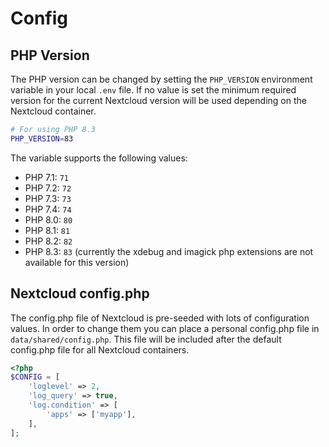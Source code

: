 # Config

## PHP Version

The PHP version can be changed by setting the `PHP_VERSION` environment variable in your local `.env` file. If no value is set the minimum required version for the current Nextcloud version will be used depending on the Nextcloud container.

```bash
# For using PHP 8.3
PHP_VERSION=83
```

The variable supports the following values:

- PHP 7.1: `71`
- PHP 7.2: `72`
- PHP 7.3: `73`
- PHP 7.4: `74`
- PHP 8.0: `80`
- PHP 8.1: `81`
- PHP 8.2: `82`
- PHP 8.3: `83` (currently the xdebug and imagick php extensions are not available for this version)

## Nextcloud config.php

The config.php file of Nextcloud is pre-seeded with lots of configuration values. In order to change them you can place a personal config.php file in `data/shared/config.php`. This file will be included after the default config.php file for all Nextcloud containers.

```php
<?php
$CONFIG = [
    'loglevel' => 2,
    'log_query' => true,
    'log.condition' => [
        'apps' => ['myapp'],
    ],
];  
```
